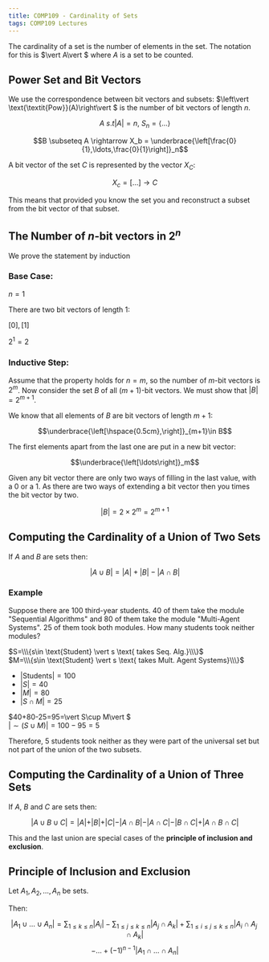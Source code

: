 ```yaml
---
title: COMP109 - Cardinality of Sets
tags: COMP109 Lectures
---
```

The cardinality of a set is the number of elements in the set. The notation for this is $\vert A\vert $ where $A$ is a set to be counted.

## Power Set and Bit Vectors
We use the correspondence between bit vectors and subsets: $\left\vert  \text{\textit{Pow}}(A)\right\vert $ is the number of bit vectors of length $n$.

$$A\ s.t \left\vert  A \right\vert  = n,\ S_n = \langle\ldots\rangle$$

$$B \subseteq A \rightarrow X_b = \underbrace{\left[\frac{0}{1},\ldots,\frac{0}{1}\right]}_n$$

A bit vector of the set $C$ is represented by the vector $X_C$:

$$X_c=\left[\ldots\right] \rightarrow C$$

This means that provided you know the set you and reconstruct a subset from the bit vector of that subset.

## The Number of $n$-bit vectors in $2^n$
We prove the statement by induction
### Base Case:
$n=1$

There are two bit vectors of length 1:

$\left[0\right], \left[1\right]$

$2^1=2$

### Inductive Step:
Assume that the property holds for $n=m$, so the number of $m$-bit vectors is $2^m$. Now consider the set $B$ of all $(m+1)$-bit vectors. We must show that $\left\vert B\right\vert =2^{m+1}$.

We know that all elements of $B$ are bit vectors of length $m+1$:

$$\underbrace{\left[\hspace{0.5cm},\right]}_{m+1}\in B$$

The first elements apart from the last one are put in a new bit vector:

$$\underbrace{\left[\ldots\right]}_m$$

Given any bit vector there are only two ways of filling in the last value, with a 0 or a 1. As there are two ways of extending a bit vector then you times the bit vector by two.

$$\left\vert  B \right\vert  = 2 \times 2^m = 2^{m+1}$$

## Computing the Cardinality of a Union of Two Sets
If $A$ and $B$ are sets then:

$$\left\vert  A \cup B \right\vert  = \left\vert  A \right\vert  + \left\vert  B \right\vert  - \left\vert  A\cap B \right\vert $$

### Example
Suppose there are 100 third-year students. 40 of them take the module "Sequential Algorithms" and 80 of them take the module "Multi-Agent Systems". 25 of them took both modules. How many students took neither modules?

$S=\\\{s\in \text{Student} \vert  s \text{ takes Seq. Alg.}\\\}$  
$M=\\\{s\in \text{Student} \vert  s \text{ takes Mult. Agent Systems}\\\}$

* $\vert \text{Students}\vert  =100$
* $\vert S\vert =40$
* $\vert M\vert  = 80$
* $\vert S\cap M\vert  =25$

$40+80-25=95=\vert S\cup M\vert $  
$\vert \sim(S\cup M)\vert =100-95=5$

Therefore, 5 students took neither as they were part of the universal set but not part of the union of the two subsets.

## Computing the Cardinality of a Union of Three Sets
If $A$, $B$ and $C$ are sets then:

$$\vert A\cup B \cup C\vert = \vert A\vert  +\vert B\vert  + \vert C\vert  - \vert A\cap B\vert -\vert A\cap C\vert  - \vert B\cap C\vert  + \vert A\cap B\cap C\vert $$

This and the last union are special cases of the **principle of inclusion and exclusion**.

## Principle of Inclusion and Exclusion
Let $A_1,A_2,\ldots,A_n$ be sets.

Then:

$$\left\vert A_1\cup\ldots\cup A_n\right\vert =\sum_{1\leq k\leq n} \left\vert A_i\right\vert -\sum_{1\leq j\leq k\leq n} \left\vert A_j \cap A_k\right\vert +\sum_{1\leq i\leq j\leq k\leq n} \left\vert A_i \cap A_j \cap A_k\right\vert $$
$$-...+(-1)^{n-1}\left\vert A_1\cap\ldots\cap A_n\right\vert $$
